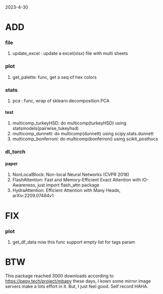 2023-4-30


# ADD
### file
1. update_excel : update a excel(xlsx) file with multi sheets
### plot
1. get_palette: func, get a seq of hex colors
### stats
1. pca : func, wrap of sklearn.decomposition.PCA
#### test
1. multicomp_turkeyHSD: do multicomp(turkeyHSD) using statsmodels(pairwise_tukeyhsd)
2. multicomp_dunnett: do multicomp(dunnett) using scipy.stats.dunnett
3. multicomp_bonferroni: do multicomp(bonferroni) using scikit_posthocs
### dl_torch
#### paper
1. NonLocalBlock: Non-local Neural Networks (CVPR 2018)
2. FlashAttention: Fast and Memory-Efficient Exact Attention with IO-Awareness, just import flash_attn package
3. HydraAttention: Efficient Attention with Many Heads, arXiv:2209.07484v1

# FIX
### plot
1. get_df_data
now this func support empty list for tags param

# BTW
This package reached 3000 downloads according to https://pepy.tech/project/mbapy these days, I kown some mirror image servers make a lots effort in it. But, I just feel good. Self record HAHA.